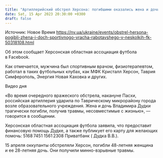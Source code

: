 ```yaml
---
title: "Артиллерийский обстрел Херсона: погибшими оказались жена и дочь спортивного врача"
date: Sat, 15 Apr 2023 20:30:00 +0300
draft: false
---
```

Источник: Новое Время https://nv.ua/ukraine/events/obstrel-hersona-pogibli-zhena-i-doch-sportivnogo-vracha-rabotavshego-v-neskolkih-fk-50318108.html


Об этом сообщает Херсонская областная ассоциация футбола в Facebook.

Как отмечается, мужчина был спортивным врачом, физиотерапевтом, работал в таких футбольных клубах, как МФК Кристалл Херсон, Таврия Симферополь, Энергия Новая Каховка и других.

  Видео дня   

«Во время очередного вражеского обстрела, накануне Пасхи, российская артиллерия ударила по Таврическому микрорайону города возле образовательного учреждения. Жена и дочь Владимира Дудки трагически погибли, получив травмы, несовместимые с жизнью», — говорится в сообщении.

Херсонская областная ассоциация футбола заявила, что предоставит финансовую помощь Дудке, а также публикует его карту для желающих помочь: 5168 7451 1561 2308 Приватбанк ( Дудка В.В.).

15 апреля оккупанты обстреляли Херсон, погибли 48-летняя женщина и ее 28-летняя дочь. Они получили минно-взрывные травмы.
